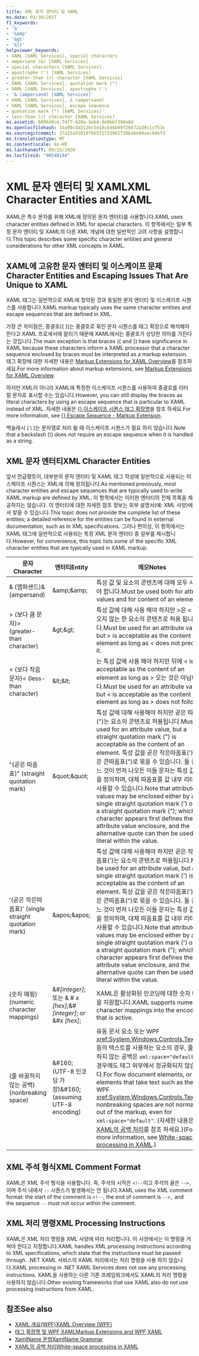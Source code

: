 ```yaml
---
title: XML 문자 엔터티 및 XAML
ms.date: 03/30/2017
f1_keywords:
- '&'
- '&amp'
- '&gt'
- '&lt'
helpviewer_keywords:
- XAML [XAML Services], special characters
- ampersand (&) [XAML Services]
- special characters [XAML Services]
- apostrophe (') [XAML Services]
- greater-than (>) character [XAML Services]
- XAML [XAML Services], quotation mark (")
- XAML [XAML Services], apostrophe (')
- '& (ampersand) [XAML Services]'
- XAML [XAML Services], & (ampersand)
- XAML [XAML Services], escape sequence
- quotation mark (") [XAML Services]
- less-than (<) character [XAML Services]
ms.assetid: 6896d0ce-74f7-420a-9ab4-de9bbf390e8d
ms.openlocfilehash: 1ba99cda512bc5e18c646b09f26672a39c1cf53c
ms.sourcegitcommit: 27a15a55019f6b5f2733961738babe94aec0def3
ms.translationtype: MT
ms.contentlocale: ko-KR
ms.lasthandoff: 09/15/2020
ms.locfileid: "90548194"
---
```

# <a name="xml-character-entities-and-xaml"></a><span data-ttu-id="265bf-102">XML 문자 엔터티 및 XAML</span><span class="sxs-lookup"><span data-stu-id="265bf-102">XML Character Entities and XAML</span></span>

<span data-ttu-id="265bf-103">XAML은 특수 문자를 위해 XML에 정의된 문자 엔터티를 사용합니다.</span><span class="sxs-lookup"><span data-stu-id="265bf-103">XAML uses character entities defined in XML for special characters.</span></span> <span data-ttu-id="265bf-104">이 항목에서는 일부 특정 문자 엔터티 및 XAML의 다른 XML 개념에 대한 일반적인 고려 사항을 설명합니다.</span><span class="sxs-lookup"><span data-stu-id="265bf-104">This topic describes some specific character entities and general considerations for other XML concepts in XAML.</span></span>

## <a name="character-entities-and-escaping-issues-that-are-unique-to-xaml"></a><span data-ttu-id="265bf-105">XAML에 고유한 문자 엔터티 및 이스케이프 문제</span><span class="sxs-lookup"><span data-stu-id="265bf-105">Character Entities and Escaping Issues That Are Unique to XAML</span></span>

<span data-ttu-id="265bf-106">XAML 태그는 일반적으로 XML에 정의된 것과 동일한 문자 엔터티 및 이스케이프 시퀀스를 사용합니다.</span><span class="sxs-lookup"><span data-stu-id="265bf-106">XAML markup typically uses the same character entities and escape sequences that are defined in XML.</span></span>

<span data-ttu-id="265bf-107">가장 큰 차이점은, 중괄호({ })는 중괄호로 묶인 문자 시퀀스를 태그 확장으로 해석해야 한다고 XAML 프로세서에 알리기 때문에 XAML에서는 중괄호가 상당한 의미를 가진다는 것입니다.</span><span class="sxs-lookup"><span data-stu-id="265bf-107">The main exception is that braces ({ and }) have significance in XAML because these characters inform a XAML processor that a character sequence enclosed by braces must be interpreted as a markup extension.</span></span> <span data-ttu-id="265bf-108">태그 확장에 대한 자세한 내용은 [Markup Extensions for XAML Overview](markup-extensions-overview.md)를 참조하세요.</span><span class="sxs-lookup"><span data-stu-id="265bf-108">For more information about markup extensions, see [Markup Extensions for XAML Overview](markup-extensions-overview.md).</span></span>

<span data-ttu-id="265bf-109">하지만 XML이 아니라 XAML에 특정한 이스케이프 시퀀스를 사용하여 중괄호를 리터럴 문자로 표시할 수는 있습니다.</span><span class="sxs-lookup"><span data-stu-id="265bf-109">However, you can still display the braces as literal characters by using an escape sequence that is particular to XAML instead of XML.</span></span> <span data-ttu-id="265bf-110">자세한 내용은 [ {} 이스케이프 시퀀스 태그 확장명](escape-sequence-markup-extension.md)을 참조 하세요.</span><span class="sxs-lookup"><span data-stu-id="265bf-110">For more information, see [{} Escape Sequence - Markup Extension](escape-sequence-markup-extension.md).</span></span>

<span data-ttu-id="265bf-111">백슬래시 ( \\ )는 문자열로 처리 될 때 이스케이프 시퀀스가 필요 하지 않습니다.</span><span class="sxs-lookup"><span data-stu-id="265bf-111">Note that a backslash (\\) does not require an escape sequence when it is handled as a string.</span></span>

## <a name="xml-character-entities"></a><span data-ttu-id="265bf-112">XML 문자 엔터티</span><span class="sxs-lookup"><span data-stu-id="265bf-112">XML Character Entities</span></span>

<span data-ttu-id="265bf-113">앞서 언급했듯이, 대부분의 문자 엔터티 및 XAML 태그 작성에 일반적으로 사용되는 이스케이프 시퀀스는 XML에 의해 정의됩니다.</span><span class="sxs-lookup"><span data-stu-id="265bf-113">As mentioned previously, most character entities and escape sequences that are typically used to write XAML markup are defined by XML.</span></span> <span data-ttu-id="265bf-114">이 항목에서는 이러한 엔터티의 전체 목록을 제공하지는 않습니다. 이 엔터티에 대한 자세한 참조 정보는 외부 설명서(예: XML 사양)에서 찾을 수 있습니다.</span><span class="sxs-lookup"><span data-stu-id="265bf-114">This topic does not provide the complete list of these entities; a detailed reference for the entities can be found in external documentation, such as in XML specifications.</span></span> <span data-ttu-id="265bf-115">그러나 편의상, 이 항목에서는 XAML 태그에 일반적으로 사용되는 특정 XML 문자 엔터티 중 일부를 제시합니다.</span><span class="sxs-lookup"><span data-stu-id="265bf-115">However, for convenience, this topic lists some of the specific XML character entities that are typically used in XAML markup.</span></span>

|<span data-ttu-id="265bf-116">문자</span><span class="sxs-lookup"><span data-stu-id="265bf-116">Character</span></span>|<span data-ttu-id="265bf-117">엔터티</span><span class="sxs-lookup"><span data-stu-id="265bf-117">Entity</span></span>|<span data-ttu-id="265bf-118">메모</span><span class="sxs-lookup"><span data-stu-id="265bf-118">Notes</span></span>|
|---------------|------------|-----------|
|<span data-ttu-id="265bf-119">& (앰퍼샌드)</span><span class="sxs-lookup"><span data-stu-id="265bf-119">& (ampersand)</span></span>|<span data-ttu-id="265bf-120">\&amp;</span><span class="sxs-lookup"><span data-stu-id="265bf-120">\&amp;</span></span>|<span data-ttu-id="265bf-121">특성 값 및 요소의 콘텐츠에 대해 모두 사용해야 합니다.</span><span class="sxs-lookup"><span data-stu-id="265bf-121">Must be used both for attribute values and for content of an element.</span></span>|
|<span data-ttu-id="265bf-122">> (보다 큼 문자)</span><span class="sxs-lookup"><span data-stu-id="265bf-122">> (greater-than character)</span></span>|<span data-ttu-id="265bf-123">\&gt;</span><span class="sxs-lookup"><span data-stu-id="265bf-123">\&gt;</span></span>|<span data-ttu-id="265bf-124">특성 값에 대해 사용 해야 하지만 >은 < 앞에 오지 않는 한 요소의 콘텐츠로 허용 됩니다.</span><span class="sxs-lookup"><span data-stu-id="265bf-124">Must be used for an attribute value, but > is acceptable as the content of an element as long as < does not precede it.</span></span>|
|<span data-ttu-id="265bf-125">< (보다 작음 문자)</span><span class="sxs-lookup"><span data-stu-id="265bf-125">< (less-than character)</span></span>|<span data-ttu-id="265bf-126">\&lt;</span><span class="sxs-lookup"><span data-stu-id="265bf-126">\&lt;</span></span>|<span data-ttu-id="265bf-127">는 특성 값에 사용 해야 하지만 뒤에 \< is acceptable as the content of an element as long as > 오는 것은 아닙니다.</span><span class="sxs-lookup"><span data-stu-id="265bf-127">Must be used for an attribute value, but \< is acceptable as the content of an element as long as > does not follow it.</span></span>|
|<span data-ttu-id="265bf-128">"(곧은 따옴표)</span><span class="sxs-lookup"><span data-stu-id="265bf-128">" (straight quotation mark)</span></span>|<span data-ttu-id="265bf-129">\&quot;</span><span class="sxs-lookup"><span data-stu-id="265bf-129">\&quot;</span></span>|<span data-ttu-id="265bf-130">특성 값에 대해 사용해야 하지만 곧은 따옴표(")는 요소의 콘텐츠로 허용됩니다.</span><span class="sxs-lookup"><span data-stu-id="265bf-130">Must be used for an attribute value, but a straight quotation mark (") is acceptable as the content of an element.</span></span> <span data-ttu-id="265bf-131">특성 값을 곧은 작은따옴표(')나 곧은 큰따옴표(")로 묶을 수 있습니다. 둘 중 어느 것이 먼저 나오든 이들 문자는 특성 값 포함을 정의하며, 대체 따옴표를 값 내부 리터럴로 사용할 수 있습니다.</span><span class="sxs-lookup"><span data-stu-id="265bf-131">Note that attribute values may be enclosed either by a single straight quotation mark (') or by a straight quotation mark ("); whichever character appears first defines the attribute value enclosure, and the alternative quote can then be used as a literal within the value.</span></span>|
|<span data-ttu-id="265bf-132">'(곧은 작은따옴표)</span><span class="sxs-lookup"><span data-stu-id="265bf-132">' (single straight quotation mark)</span></span>|<span data-ttu-id="265bf-133">\&apos;</span><span class="sxs-lookup"><span data-stu-id="265bf-133">\&apos;</span></span>|<span data-ttu-id="265bf-134">특성 값에 대해 사용해야 하지만 곧은 작은따옴표(')는 요소의 콘텐츠로 허용됩니다.</span><span class="sxs-lookup"><span data-stu-id="265bf-134">Must be used for an attribute value, but a single straight quotation mark (') is acceptable as the content of an element.</span></span> <span data-ttu-id="265bf-135">특성 값을 곧은 작은따옴표(')나 곧은 큰따옴표(")로 묶을 수 있습니다. 둘 중 어느 것이 먼저 나오든 이들 문자는 특성 값 포함을 정의하며, 대체 따옴표를 값 내부 리터럴로 사용할 수 있습니다.</span><span class="sxs-lookup"><span data-stu-id="265bf-135">Note that attribute values may be enclosed either by a single straight quotation mark (') or by a straight quotation mark ("); whichever character appears first defines the attribute value enclosure, and the alternative quote can then be used as a literal within the value.</span></span>|
|<span data-ttu-id="265bf-136">(숫자 매핑)</span><span class="sxs-lookup"><span data-stu-id="265bf-136">(numeric character mappings)</span></span>|<span data-ttu-id="265bf-137">&#*[integer]*; 또는 & # x *[hex]*;</span><span class="sxs-lookup"><span data-stu-id="265bf-137">&#*[integer]*; or &#x *[hex]*;</span></span>|<span data-ttu-id="265bf-138">XAML은 활성화된 인코딩에 대한 숫자 매핑을 지원합니다.</span><span class="sxs-lookup"><span data-stu-id="265bf-138">XAML supports numeric character mappings into the encoding that is active.</span></span>|
|<span data-ttu-id="265bf-139">(줄 바꿈하지 않는 공백)</span><span class="sxs-lookup"><span data-stu-id="265bf-139">(nonbreaking space)</span></span>|<span data-ttu-id="265bf-140">&\#160; (UTF-8 인코딩 가정)</span><span class="sxs-lookup"><span data-stu-id="265bf-140">&\#160; (assuming UTF-8 encoding)</span></span>|<span data-ttu-id="265bf-141">유동 문서 요소 또는 WPF <xref:System.Windows.Controls.TextBox> 등의 텍스트를 사용하는 요소의 경우, 줄 바꿈하지 않는 공백은 `xml:space="default"`의 경우에도 태그 외부에서 정규화되지 않습니다.</span><span class="sxs-lookup"><span data-stu-id="265bf-141">For flow document elements, or elements that take text such as the WPF <xref:System.Windows.Controls.TextBox>, nonbreaking spaces are not normalized out of the markup, even for `xml:space="default"`.</span></span> <span data-ttu-id="265bf-142">(자세한 내용은 [XAML의 공백 처리](white-space-processing.md)를 참조 하세요.)</span><span class="sxs-lookup"><span data-stu-id="265bf-142">(For more information, see [White-space processing in XAML](white-space-processing.md).)</span></span>|

## <a name="xml-comment-format"></a><span data-ttu-id="265bf-143">XML 주석 형식</span><span class="sxs-lookup"><span data-stu-id="265bf-143">XML Comment Format</span></span>

<span data-ttu-id="265bf-144">XAML은 XML 주석 형식을 사용합니다. 즉, 주석의 시작은 `<!--`이고 주석의 끝은 `-->,`이며 주석 내에서 `--` 시퀀스가 발생해서는 안 됩니다.</span><span class="sxs-lookup"><span data-stu-id="265bf-144">XAML uses the XML comment format: the start of the comment is `<!--`, the end of comment is `-->,` and the sequence `--` must not occur within the comment.</span></span>

## <a name="xml-processing-instructions"></a><span data-ttu-id="265bf-145">XML 처리 명령</span><span class="sxs-lookup"><span data-stu-id="265bf-145">XML Processing Instructions</span></span>

<span data-ttu-id="265bf-146">XAML은 XML 처리 명령을 XML 사양에 따라 처리합니다. 이 사양에서는 이 명령을 거쳐야 한다고 지정합니다.</span><span class="sxs-lookup"><span data-stu-id="265bf-146">XAML handles XML processing instructions according to XML specifications, which state that the instructions must be passed through.</span></span> <span data-ttu-id="265bf-147">.NET XAML 서비스의 XAML 처리에서는 처리 명령을 사용 하지 않습니다.</span><span class="sxs-lookup"><span data-stu-id="265bf-147">XAML processing in .NET XAML Services  does not use any processing instructions.</span></span> <span data-ttu-id="265bf-148">XAML을 사용하는 다른 기존 프레임워크에서도 XAML의 처리 명령을 사용하지 않습니다.</span><span class="sxs-lookup"><span data-stu-id="265bf-148">Other existing frameworks that use XAML also do not use processing instructions from XAML.</span></span>

## <a name="see-also"></a><span data-ttu-id="265bf-149">참조</span><span class="sxs-lookup"><span data-stu-id="265bf-149">See also</span></span>

- [<span data-ttu-id="265bf-150">XAML 개요(WPF)</span><span class="sxs-lookup"><span data-stu-id="265bf-150">XAML Overview (WPF)</span></span>](../fundamentals/xaml.md)
- [<span data-ttu-id="265bf-151">태그 확장명 및 WPF XAML</span><span class="sxs-lookup"><span data-stu-id="265bf-151">Markup Extensions and WPF XAML</span></span>](/dotnet/desktop/wpf/advanced/markup-extensions-and-wpf-xaml)
- [<span data-ttu-id="265bf-152">XamlName 문법</span><span class="sxs-lookup"><span data-stu-id="265bf-152">XamlName Grammar</span></span>](xamlname-grammar.md)
- [<span data-ttu-id="265bf-153">XAML의 공백 처리</span><span class="sxs-lookup"><span data-stu-id="265bf-153">White-space processing in XAML</span></span>](white-space-processing.md)
